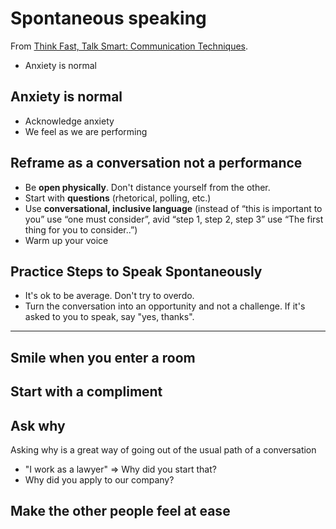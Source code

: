 # Spontaneous speaking

From [Think Fast, Talk Smart: Communication Techniques](https://www.youtube.com/watch?v=HAnw168huqA).

- Anxiety is normal

## Anxiety is normal

- Acknowledge anxiety
- We feel as we are performing

## Reframe as a **conversation** not a performance

- Be **open physically**. Don't distance yourself from the other.
- Start with **questions** (rhetorical, polling, etc.)
- Use **conversational, inclusive language** (instead of “this is important to you” use “one must consider”, avid “step 1, step 2, step 3” use “The first thing for you to consider..”)
- Warm up your voice

## Practice Steps to Speak Spontaneously

- It's ok to be average. Don't try to overdo.
- Turn the conversation into an opportunity and not a challenge. If it's asked to you to speak, say "yes, thanks".

---

## Smile when you enter a room

## Start with a compliment

## Ask why

Asking why is a great way of going out of the usual path of a conversation

- "I work as a lawyer" => Why did you start that?
- Why did you apply to our company?

## Make the other people feel at ease
